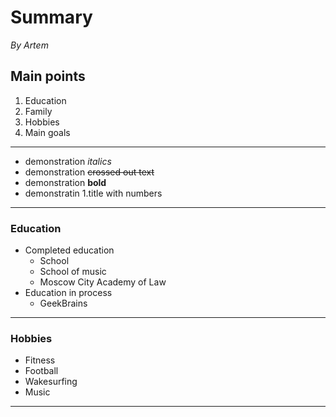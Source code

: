 # Summary

*By Artem*

## Main points

1. Education
2. Family
3. Hobbies
4. Main goals

---
* demonstration *italics*
* demonstration ~~crossed out text~~
* demonstration **bold**
* demonstratin 1.title with numbers
---
### Education
* Completed education
    * School
    * School of music
    * Moscow City Academy of Law
* Education in process
    * GeekBrains
---
### Hobbies
* Fitness
* Football
* Wakesurfing
* Music
---
